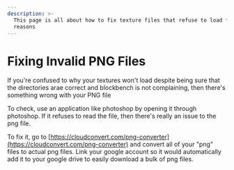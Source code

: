 ```yaml
---
description: >-
  This page is all about how to fix texture files that refuse to load for vague
  reasons
---
```


# Fixing Invalid PNG Files

If you're confused to why your textures won't load despite being sure that the directories arae correct and blockbench is not complaining, then there's something wrong with your PNG file

To check, use an application like photoshop by opening it through photoshop. If it refuses to read the file, then there's really an issue to the png file.

To fix it, go to [https://cloudconvert.com/png-converter](https://cloudconvert.com/png-converter) and convert all of your "png" files to actual png files. Link your google account so it would automatically add it to your google drive to easily download a bulk of png files.
